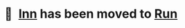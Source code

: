 # 🍺 [Inn] has been moved to [Run]

[Inn]: https://crates.io/crates/innkeeper
[Run]: https://crates.io/crates/prun
